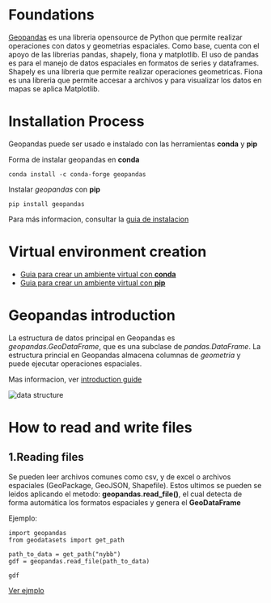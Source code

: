 # Foundations
[Geopandas](https://geopandas.org/en/stable/) es una libreria opensource de Python que permite realizar operaciones con datos y geometrias espaciales. Como base, cuenta con el apoyo de las librerias pandas, shapely, fiona y matplotlib. El uso de pandas es para el manejo de datos espaciales en formatos de series y dataframes. Shapely es una libreria que permite realizar operaciones geometricas. Fiona es una libreria que permite accesar a archivos y para visualizar los datos en mapas se aplica Matplotlib.

# Installation Process
Geopandas puede ser usado e instalado con las herramientas **conda** y **pip**

Forma de instalar geopandas en **conda**
````
conda install -c conda-forge geopandas
````

Instalar *geopandas* con **pip**
````
pip install geopandas
````

Para más informacion, consultar la [guia de instalacion](https://geopandas.org/en/stable/getting_started/install.html)

# Virtual environment creation
* [Guia para crear un ambiente virtual con **conda**]()
* [Guia para crear un ambiente virtual con **pip**]()

# Geopandas introduction
La estructura de datos principal en Geopandas es *geopandas.GeoDataFrame*, que es una subclase de *pandas.DataFrame*. La estructura princial en Geopandas almacena columnas de *geometria* y puede ejecutar operaciones espaciales.

Mas informacion, ver [introduction guide](https://geopandas.org/en/stable/getting_started/introduction.html#Concepts)

![data structure](https://geopandas.org/en/stable/_images/dataframe.svg)

# How to read and write files
## 1.Reading files
Se pueden leer archivos comunes como csv, y de excel o archivos espaciales (GeoPackage, GeoJSON, Shapefile). Estos ultimos se pueden se leidos aplicando el metodo: **geopandas.read_file()**, el cual detecta de forma automática los formatos espaciales y genera el **GeoDataFrame**

Ejemplo:
```
import geopandas
from geodatasets import get_path

path_to_data = get_path("nybb")
gdf = geopandas.read_file(path_to_data)

gdf
```

[Ver ejmplo](https://colab.research.google.com/drive/1F_546jY70lSRWI4rQFyCpZZyMI8ldSN2?usp=sharing)


